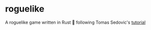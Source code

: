 # roguelike

A roguelike game written in Rust &#x1f980; following Tomas Sedovic's [tutorial](https://tomassedovic.github.io/roguelike-tutorial/index.html)
